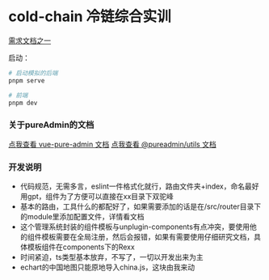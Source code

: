 # cold-chain 冷链综合实训

[需求文档之一](https://kdocs.cn/l/cbcQiFxOf7pp)

启动：

```bash
# 启动模拟的后端
pnpm serve

# 前端
pnpm dev
```

### 关于pureAdmin的文档

[点我查看 vue-pure-admin 文档](https://pure-admin.github.io/pure-admin-doc)
[点我查看 @pureadmin/utils 文档](https://pure-admin-utils.netlify.app)

### 开发说明

-   代码规范，无需多言，eslint一件格式化就行，路由文件夹+index，命名最好用gpt，组件为了方便可以直接在xx目录下双驼峰
-   基本的路由，工具什么的都配好了，如果需要添加的话是在/src/router目录下的module里添加配置文件，详情看文档
-   这个管理系统封装的组件模板与unplugin-components有点冲突，要使用他的组件模板需要在全局注册，然后会报错，如果有需要使用仔细研究文档，具体模板组件在components下的Rexx
-   时间紧迫，ts类型基本放弃，不写了，一切以开发出来为主
-   echart的中国地图只能原地导入china.js，这块由我来动
